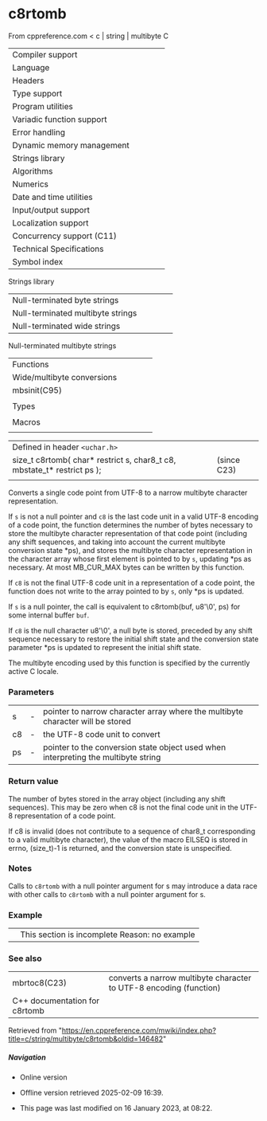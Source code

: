 # c8rtomb

From cppreference.com
< c‎ | string‎ | multibyte
 C

|  |  |  |  |  |
| --- | --- | --- | --- | --- |
| Compiler support | | | | |
| Language | | | | |
| Headers | | | | |
| Type support | | | | |
| Program utilities | | | | |
| Variadic function support | | | | |
| Error handling | | | | |
| Dynamic memory management | | | | |
| Strings library | | | | |
| Algorithms | | | | |
| Numerics | | | | |
| Date and time utilities | | | | |
| Input/output support | | | | |
| Localization support | | | | |
| Concurrency support (C11) | | | | |
| Technical Specifications | | | | |
| Symbol index | | | | |

 Strings library

|  |  |  |  |  |
| --- | --- | --- | --- | --- |
| Null-terminated byte strings | | | | |
| Null-terminated multibyte strings | | | | |
| Null-terminated wide strings | | | | |

 Null-terminated multibyte strings

|  |  |  |  |  |
| --- | --- | --- | --- | --- |
| Functions | | | | |
| Wide/multibyte conversions | | | | |
| mbsinit(C95) | | | | |
| |  |  |  |  |  | | --- | --- | --- | --- | --- | | mbstowcsmbstowcs_s(C11) | | | | | | btowc(C95) | | | | | | mbrtowc(C95) | | | | | | mbsrtowcsmbsrtowcs_s(C95)(C11) | | | | | | mbrtoc8(C23) | | | | | | ****c8rtomb****(C23) | | | | | | mbrtoc16(C11) | | | | | | c16rtomb(C11) | | | | | | c32rtomb(C11) | | | | | | mbrtoc32(C11) | | | | | | |  |  |  |  |  | | --- | --- | --- | --- | --- | | mblen | | | | | | mbtowc | | | | | | wctombwctomb_s(C11) | | | | | | wcstombswcstombs_s(C11) | | | | | | wctob(C95) | | | | | | wcrtombwcrtomb_s(C95)(C11) | | | | | | wcsrtombswcsrtombs_s(C95)(C11) | | | | | | mbrlen(C95) | | | | | |
| Types | | | | |
| |  |  |  |  |  | | --- | --- | --- | --- | --- | | mbstate_t(C95) | | | | | | char8_t(C23) | | | | | | |  |  |  |  |  | | --- | --- | --- | --- | --- | | char16_t(C11) | | | | | | char32_t(C11) | | | | | |
| Macros | | | | |
| |  |  |  |  |  | | --- | --- | --- | --- | --- | | MB_LEN_MAX | | | | | | |  |  |  |  |  | | --- | --- | --- | --- | --- | | MB_CUR_MAX | | | | | |

|  |  |  |
| --- | --- | --- |
| Defined in header `<uchar.h>` |  |  |
| size_t c8rtomb( char\* restrict s, char8_t c8, mbstate_t\* restrict ps ); |  | (since C23) |
|  |  |  |

Converts a single code point from UTF-8 to a narrow multibyte character representation.

If `s` is not a null pointer and `c8` is the last code unit in a valid UTF-8 encoding of a code point, the function determines the number of bytes necessary to store the multibyte character representation of that code point (including any shift sequences, and taking into account the current multibyte conversion state \*ps), and stores the multibyte character representation in the character array whose first element is pointed to by `s`, updating \*ps as necessary. At most MB_CUR_MAX bytes can be written by this function.

If `c8` is not the final UTF-8 code unit in a representation of a code point, the function does not write to the array pointed to by `s`, only \*ps is updated.

If `s` is a null pointer, the call is equivalent to c8rtomb(buf, u8'\0', ps) for some internal buffer `buf`.

If `c8` is the null character u8'\0', a null byte is stored, preceded by any shift sequence necessary to restore the initial shift state and the conversion state parameter \*ps is updated to represent the initial shift state.

The multibyte encoding used by this function is specified by the currently active C locale.

### Parameters

|  |  |  |
| --- | --- | --- |
| s | - | pointer to narrow character array where the multibyte character will be stored |
| c8 | - | the UTF-8 code unit to convert |
| ps | - | pointer to the conversion state object used when interpreting the multibyte string |

### Return value

The number of bytes stored in the array object (including any shift sequences). This may be zero when c8 is not the final code unit in the UTF-8 representation of a code point.

If c8 is invalid (does not contribute to a sequence of char8_t corresponding to a valid multibyte character), the value of the macro EILSEQ is stored in errno, (size_t)-1 is returned, and the conversion state is unspecified.

### Notes

Calls to `c8rtomb` with a null pointer argument for s may introduce a data race with other calls to `c8rtomb` with a null pointer argument for s.

### Example

|  |  |
| --- | --- |
|  | This section is incomplete Reason: no example |

### See also

|  |  |
| --- | --- |
| mbrtoc8(C23) | converts a narrow multibyte character to UTF-8 encoding   (function) |
| C++ documentation for c8rtomb | |

Retrieved from "<https://en.cppreference.com/mwiki/index.php?title=c/string/multibyte/c8rtomb&oldid=146482>"

##### Navigation

- Online version
- Offline version retrieved 2025-02-09 16:39.

- This page was last modified on 16 January 2023, at 08:22.